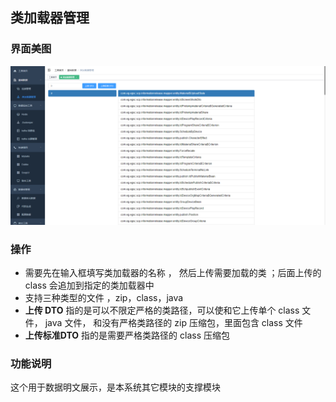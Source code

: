 ## 类加载器管理

### 界面美图

![类加载器管理](../../../../images/类加载器管理.png)

### 操作 

* 需要先在输入框填写类加载器的名称 ， 然后上传需要加载的类 ；后面上传的 class 会追加到指定的类加载器中
* 支持三种类型的文件  ，zip，class，java
* **上传 DTO** 指的是可以不限定严格的类路径，可以使和它上传单个 class 文件， java 文件， 和没有严格类路径的 zip 压缩包，里面包含 class 文件
* **上传标准DTO** 指的是需要严格类路径的 class 压缩包

### 功能说明 

这个用于数据明文展示，是本系统其它模块的支撑模块